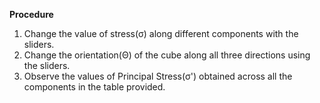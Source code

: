 **Procedure**
1. Change the value of stress(σ) along different components with the sliders.
2. Change the orientation(Θ) of the cube along all three directions using the sliders.
3. Observe the values of Principal Stress(σ') obtained across all the components in the table provided.
